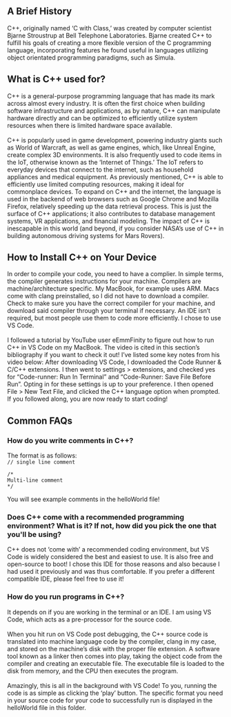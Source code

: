 ## A Brief History
C++, originally named ‘C with Class,’ was created by computer scientist Bjarne Stroustrup at Bell Telephone Laboratories. Bjarne created C++ to fulfill his goals of creating a more flexible version of the C programming language, incorporating features he found useful in languages utilizing object orientated programming paradigms, such as Simula.

## What is C++ used for?
C++ is a general-purpose programming language that has made its mark across almost every industry. It is often the first choice when building software infrastructure and applications, as by nature, C++ can manipulate hardware directly and can be optimized to efficiently utilize system resources when there is limited hardware space available.
<br>
<br>
C++ is popularly used in game development, powering industry giants such as World of Warcraft, as well as game engines, which, like Unreal Engine, create complex 3D environments. It is also frequently used to code items in the IoT, otherwise known as the ‘Internet of Things.’ The IoT refers to everyday devices that connect to the internet, such as household appliances and medical equipment. As previously mentioned, C++ is able to efficiently use limited computing resources, making it ideal for commonplace devices. To expand on C++ and the internet, the language is used in the backend of web browsers such as Google Chrome and Mozilla Firefox, relatively speeding up the data retrieval process. This is just the surface of C++ applications; it also contributes to database management systems, VR applications, and financial modeling. The impact of C++ is inescapable in this world (and beyond, if you consider NASA’s use of C++ in building autonomous driving systems for Mars Rovers).

## How to Install C++ on Your Device

In order to compile your code, you need to have a complier. In simple terms, the compiler generates instructions for your machine. Compilers are machine/architecture specific. My MacBook, for example uses ARM. Macs come with clang preinstalled, so I did not have to download a compiler. Check to make sure you have the correct compiler for your machine, and download said compiler through your terminal if necessary. An IDE isn’t required, but most people use them to code more efficiently. I chose to use VS Code. 
<br>
<br>
I followed a tutorial by YouTube user eEmmFinity to figure out how to run C++ in VS Code on my MacBook. The video is cited in this section’s bibliography if you want to check it out! I’ve listed some key notes from his video below: After downloading VS Code, I downloaded the Code Runner & C/C++ extensions. I then went to settings > extensions, and checked yes for “Code-runner: Run In Terminal” and “Code-Runner: Save File Before Run”. Opting in for these settings is up to your preference. I then opened File > New Text File, and clicked the C++ language option when prompted. If you followed along, you are now ready to start coding!

## Common FAQs

### How do you write comments in C++?

The format is as follows:
<br>
` // single line comment `

```
/*
Multi-line comment
*/
```
You will see example comments in the helloWorld file!

### Does C++ come with a recommended programming environment? What is it? If not, how did you pick the one that you'll be using?

C++ does not ‘come with’ a recommended coding environment, but VS Code is widely considered the best and easiest to use. It is also free and open-source to boot! I chose this IDE for those reasons and also because I had used it previously and was thus comfortable. If you prefer a different compatible IDE, please feel free to use it!

### How do you run programs in C++?

It depends on if you are working in the terminal or an IDE. I am using VS Code, which acts as a pre-processor for the source code.
<br>
<br>
When you hit run on VS Code post debugging, the C++ source code is translated into machine language code by the compiler, clang in my case, and stored on the machine’s disk with the proper file extension. A software tool known as a linker then comes into play, taking the object code from the compiler and creating an executable file. The executable file is loaded to the disk from memory, and the CPU then executes the program.
<br>
<br>
Amazingly, this is all in the background with VS Code! To you, running the code is as simple as clicking the ‘play’ button. The specific format you need in your source code for your code to successfully run is displayed in the helloWorld file in this folder.

